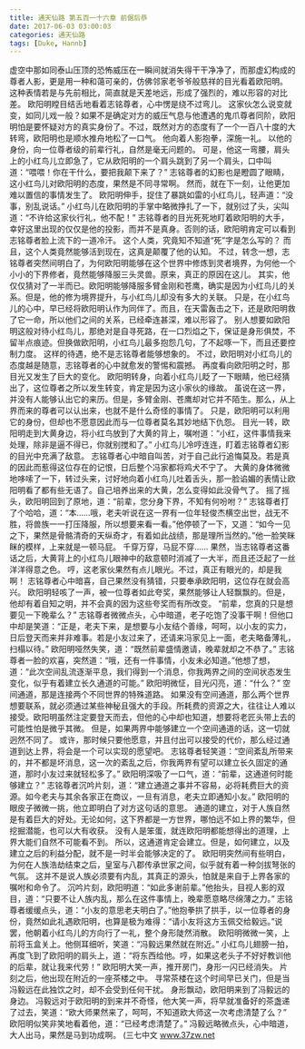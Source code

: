 ```yaml
---
title: 通天仙路 第五百一十六章 前倨后恭
date: 2017-06-03 03:00:03
categories: 通天仙路
tags: [Duke, Hannb]
---
```


虚空中那如同泰山压顶的恐怖威压在一瞬间就消失得干干净净了，而那虚幻构成的尊者人影，更是用一种和蔼可亲的，仿佛邻家老爷爷般慈祥的目光看着欧阳明。
这种表情若是与先前相比，简直就是天差地远，形成了强烈的，难以形容的对比差。
欧阳明瞠目结舌地看着志铭尊者，心中愣是绕不过弯儿。
这家伙怎么说变就变，如同儿戏一般？如果不是确定对方的威压气息与他遭遇的鬼爪尊者同阶，欧阳明怕是要怀疑对方的真实身份了。不过，既然对方的态度有了一个一百八十度的大转弯，欧阳明也是顺水推舟地松了一口气。
他向着人影抱拳，深施一礼。
以他的身份，向一位尊者级的前辈行礼，自然是毫无问题的。
可是，他这一弯腰，肩头上的小红鸟儿立即急了，它从欧阳明的一个肩头跳到了另一个肩头，口中叫道：“喂喂！你在干什么，要把我颠下来了？”
志铭尊者的幻影也是瞪圆了眼睛，这小红鸟儿对欧阳明的态度，果然是不同寻常啊。
然而，就在下一刻，让他更加难以置信的事情发生了。
欧阳明伸手，捉住了暴跳如雷的小红鸟儿，轻声道：“没事，别乱说话。”
小红鸟儿在欧阳明的手掌中略微挣扎了一下，就别过了头，尖叫道：“不许给这家伙行礼，他不配！”
志铭尊者的目光死死地盯着欧阳明的大手，幸好这里出现的仅仅是他的投影，而并不是真身。否则的话，欧阳明肯定可以看到志铭尊者脸上流下的一道冷汗。
这个人类，究竟知不知道“死”字是怎么写的？
而且，这个人类竟然能够活到现在，这真是颠覆了他的认知。
不过，转念一想，志铭尊者突然间明白了，为何欧阳明能够在这个世界中修炼到灵者境界，为何他一个小小的下界修者，竟然能够降服三头灵兽。原来，真正的原因在这儿。
其实，他仅仅猜对了一半而已。欧阳明能够降服多臂金刚和苍鹰，确实是因为小红鸟儿的关系。但是，他的修为境界提升，与小红鸟儿却没有多大的关联。
只是，在小红鸟儿的心中，早已经将欧阳明认作为同伴了。而且，在天雷轰击之下，还是欧阳明救了它一命，所以他们之间的关系，已经牵连甚深，难以形容了。
别人想要如欧阳明这般对待小红鸟儿，那绝对是自寻死路，在一口烈焰之下，保证是身形俱焚，不留半点痕迹。但换做欧阳明，小红鸟儿最多抱怨几句，了不起啄一下，而且还要控制力度。
这样的待遇，绝不是志铭尊者能够想象的。
不过，欧阳明对小红鸟儿的态度越是随意，志铭尊者的心中就愈发的警惕和震撼。
再度看向欧阳明之时，那目光又发生了巨大的变化。
欧阳明转身，向着小红鸟儿眨了一下眼睛，他已经猜出了，这位尊者之所以发生转变，肯定是因为这小家伙的缘故。
虽说在这一界，并没有人能够认出它的来历。但是，多臂金刚、苍鹰却对它并不陌生。那么，从上界而来的尊者可以认出来，也就不是什么奇怪的事情了。
只是，欧阳明可以利用它的身份，但却也不愿意因此而与一位尊者莫名其妙地结下仇怨。
目光一转，欧阳明走到大黄身边，将小红鸟放到了大黄的背上，嘱咐道：“小红，这件事情我来处理，除非是逼不得已，你就别搅和了。”
小红鸟儿冷哼连连，盯着志铭尊者幻影的目光中充满了敌意。
志铭尊者心中暗自叫苦，对于自己此行追悔莫及。若是真的因此而惹得这位存在的记恨，日后整个冯家都将鸡犬不宁了。
大黄的身体微微地哆嗦了一下，转过头来，讨好地向着小红鸟儿吐着舌头，那一脸谄媚的表情让欧阳明看了都有些无语了。自己培养出来的大黄，怎么变得如此没骨气了。
摇了摇头，欧阳明回到了原地，道：“前辈，您分身下界，不知有何吩咐？”
志铭尊者打了个哈哈，道：“本……哦，老夫听说在这一界有一位年轻俊杰横空出世，战无不胜，将兽族一一打压降服，所以想要来看一看。”他停顿了一下，又道：“如今一见之下，果然是骨骼清奇的天纵奇才，有着如此战绩，那是理所当然的。”他一脸笑眯眯的模样，上来就是一顿马屁。
千穿万穿，马屁不穿……
果然，当志铭尊者这番话之后，大黄背上的小红鸟儿眼神中的敌意顿时消减了一大半，而且还泛起了一丝洋洋得意之色。
哼，这老家伙果然有点儿眼光。不过，真正有眼光的，却是我啊！
志铭尊者心中暗喜，自己果然没有猜错，只要奉承欧阳明，这位存在就会高兴。
欧阳明轻咳了一声，被一位尊者如此夸奖，果然能够让人轻飘飘的。但是，他却有着自知之明，并不会真的因为这些夸奖而有所改变。
“前辈，您真的只是想要见一下晚辈么？”
志铭尊者微微点头，心中暗道，老子吃饱了没事干啊！但他口中却是笑道：“正是，老夫下来，是想要与小友结个善缘，呵呵，以小友的实力，日后登天而来并非难事。若是小友过来了，还请来冯家见上一面，老夫略备薄礼，扫榻以待。”
欧阳明哑然失笑，道：“既然前辈盛情邀请，晚辈就却之不恭了。”
志铭尊者一脸的欢喜，突然道：“哦，还有一件事情，小友未必知道。”他想了想，道：“此次空间乱流逐渐平息，我们得到一个消息，你我两界之间的空间状态发生变化，似乎有着建立长久通道的可能。”
欧阳明微怔，目光闪亮，道：“什么？”
空间通道，那是连接两个不同世界的特殊道路。
如果没有空间通道，那么两个世界想要联系，就必须通过某些神秘且强大的手段。所耗费的资源之大，往往让人难以接受。欧阳明虽然注定要登天而去，但他的心中却也知道，想要将老匠头带上去的可能性怕是微乎其微。
但是，如果两界中能够建立一个空间通道的话，这一切就迥然不同了。
或许，那时候只要他愿意，并且付出可以接受的代价，那么经过通道到达上界，将会是一个可以实现的愿望吧。
志铭尊者轻笑道：“空间紊乱所带来的，并不都是坏消息，这一次的紊乱之后，你我两界有望可以建立长久固定的通道，那时小友过来就轻松多了。”
欧阳明深吸了一口气，道：“前辈，这通道何时能够建立？”
志铭尊者沉吟片刻，道：“建立通道之事并不容易，必将耗费巨大的资源。如今老夫与其余各家正在商议，一旦有消息，老夫立即通知小友。”
欧阳明的眼皮子微微一挑，他立即明白了对方这句话的意思。
通道的建立，对于人族自然是有着巨大的好处。无论如何，这下界都是一方世界，哪怕远不如上界的繁华，但挖掘潜能，也可以大有收获。
没有人是笨蛋，就连欧阳明都能想得出的道理，上界大能们自然不可能看不到。
所以，这通道肯定会建立。但是，如何建立，以及建立之后的利益分配，就不是一时半会能够决定的了。
欧阳明突然间有些明白，为何在人族浩劫结束之后，皇室与八郡传承世家之间，似乎就有着一种剑拔弩张的气氛。
这并不是说人族必须要有内乱，其真正的源头，怕就是来自于上界各家的嘱咐和命令了。
沉吟片刻，欧阳明道：“如此多谢前辈。”他抬头，目视人影的双目，道：“只要不让人族内乱，那么在这件事情上，晚辈愿意略尽绵薄之力。”
志铭尊者缓缓点头，道：“小友的意思老夫明白了。”他抱拳拱了拱手，以一位尊者的身份，竟然如此礼遇欧阳明，也算是极为难得：“请小友将这方玉佩交给毅远。”说罢，他朝着小红鸟儿的方向行了一礼，整个身形陡然消散。
欧阳明微微一笑，上前将玉盒关上。他侧耳细听，笑道：“冯毅远果然就在附近。”
小红鸟儿翅膀一拍，再度飞到了欧阳明的肩头上，道：“将东西给他。哼，如果这老头子不好好教训他的后辈，就让我来代劳！”
欧阳明大笑一声，推开房门，身形一闪已经消失。
片刻之后，他出现在附近的一座茶楼之中。
寻常茶楼在这个时间早已关门，但是当冯毅远在此独饮之时，却不会受到任何干扰。
身形飘动，欧阳明来到了冯毅远的身边。
冯毅远对于欧阳明的到来并不奇怪，他大笑一声，将早就准备好的茶盏递了过去，笑道：“欧大师果然来了，呵呵，不知道欧大师这一次考虑清楚了么？”
欧阳明似笑非笑地看着他，道：“已经考虑清楚了。”
冯毅远略微点头，心中暗道，大人出马，果然是马到功成啊。
(三七中文 www.37zw.net